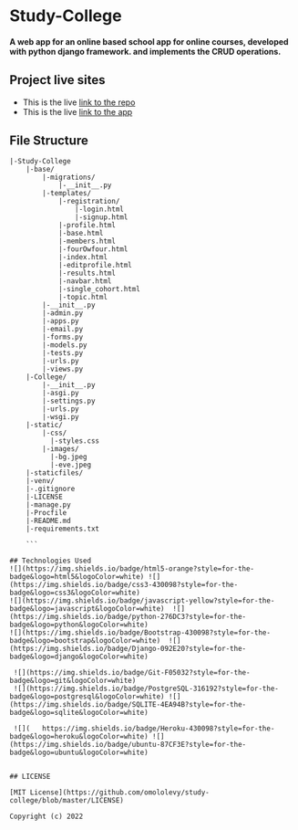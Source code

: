 # Study-College
#### A web app for an online based school app for online courses, developed with python django framework. and implements the CRUD operations.


## Project live sites
  * This is the live [link to the repo ](https://github.com/omololevy/study-college) <br>
  * This is the live [link to the app ](https://study-college.herokuapp.com/)
## File Structure

```
|-Study-College
    |-base/
        |-migrations/
            |-__init__.py
        |-templates/
            |-registration/
                |-login.html
                |-signup.html
            |-profile.html
            |-base.html
            |-members.html
            |-fourOwfour.html
            |-index.html
            |-editprofile.html
            |-results.html
            |-navbar.html
            |-single_cohort.html
            |-topic.html
        |-__init__.py
        |-admin.py
        |-apps.py
        |-email.py
        |-forms.py
        |-models.py
        |-tests.py
        |-urls.py
        |-views.py
    |-College/
        |-__init__.py
        |-asgi.py
        |-settings.py
        |-urls.py
        |-wsgi.py  
    |-static/
        |-css/
          |-styles.css
        |-images/
          |-bg.jpeg
          |-eve.jpeg
    |-staticfiles/
    |-venv/
    |-.gitignore
    |-LICENSE
    |-manage.py
    |-Procfile
    |-README.md
    |-requirements.txt

    ```

## Technologies Used
![](https://img.shields.io/badge/html5-orange?style=for-the-badge&logo=html5&logoColor=white) ![](https://img.shields.io/badge/css3-430098?style=for-the-badge&logo=css3&logoColor=white)
![](https://img.shields.io/badge/javascript-yellow?style=for-the-badge&logo=javascript&logoColor=white)  ![](https://img.shields.io/badge/python-276DC3?style=for-the-badge&logo=python&logoColor=white)
![](https://img.shields.io/badge/Bootstrap-430098?style=for-the-badge&logo=bootstrap&logoColor=white)  ![](https://img.shields.io/badge/Django-092E20?style=for-the-badge&logo=django&logoColor=white) 

 ![](https://img.shields.io/badge/Git-F05032?style=for-the-badge&logo=git&logoColor=white)
 ![](https://img.shields.io/badge/PostgreSQL-316192?style=for-the-badge&logo=postgresql&logoColor=white) ![](https://img.shields.io/badge/SQLITE-4EA94B?style=for-the-badge&logo=sqlite&logoColor=white) 

 ![](	https://img.shields.io/badge/Heroku-430098?style=for-the-badge&logo=heroku&logoColor=white) ![](https://img.shields.io/badge/ubuntu-87CF3E?style=for-the-badge&logo=ubuntu&logoColor=white)


## LICENSE

[MIT License](https://github.com/omololevy/study-college/blob/master/LICENSE)

Copyright (c) 2022